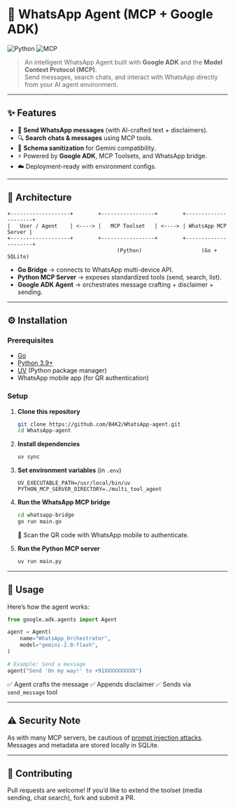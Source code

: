 # 🤖 WhatsApp Agent (MCP + Google ADK)

![Python](https://img.shields.io/badge/python-3.9+-blue)
![](https://badge.mcpx.dev 'MCP')

> An intelligent WhatsApp Agent built with **Google ADK** and the **Model Context Protocol (MCP)**.  
> Send messages, search chats, and interact with WhatsApp directly from your AI agent environment.

---

## ✨ Features
- 📩 **Send WhatsApp messages** (with AI-crafted text + disclaimers).
- 🔍 **Search chats & messages** using MCP tools.
- 🧩 **Schema sanitization** for Gemini compatibility.
- ⚡ Powered by **Google ADK**, MCP Toolsets, and WhatsApp bridge.
- ☁️ Deployment-ready with environment configs.

---

## 🧩 Architecture

```text
+-------------------+        +-----------------+        +---------------------+
|   User / Agent    | <----> |   MCP Toolset   | <----> | WhatsApp MCP Server |
+-------------------+        +-----------------+        +---------------------+
                                   (Python)                   (Go + SQLite)
````

* **Go Bridge** → connects to WhatsApp multi-device API.
* **Python MCP Server** → exposes standardized tools (send, search, list).
* **Google ADK Agent** → orchestrates message crafting + disclaimer + sending.

---

## ⚙️ Installation

### Prerequisites

* [Go](https://go.dev/)
* [Python 3.9+](https://www.python.org/)
* [UV](https://docs.astral.sh/uv/) (Python package manager)
* WhatsApp mobile app (for QR authentication)

### Setup

1. **Clone this repository**

   ```bash
   git clone https://github.com/B4K2/WhatsApp-agent.git
   cd WhatsApp-agent
   ```

2. **Install dependencies**

   ```bash
   uv sync
   ```

3. **Set environment variables** (in `.env`)

   ```env
   UV_EXECUTABLE_PATH=/usr/local/bin/uv
   PYTHON_MCP_SERVER_DIRECTORY=./multi_tool_agent
   ```

4. **Run the WhatsApp MCP bridge**

   ```bash
   cd whatsapp-bridge
   go run main.go
   ```

   📲 Scan the QR code with WhatsApp mobile to authenticate.

5. **Run the Python MCP server**

   ```bash
   uv run main.py
   ```

---

## 🚀 Usage

Here’s how the agent works:

```python
from google.adk.agents import Agent

agent = Agent(
    name="WhatsApp_Orchestrator",
    model="gemini-2.0-flash",
)

# Example: Send a message
agent("Send 'On my way!' to +91XXXXXXXXXX")
```

✅ Agent crafts the message
✅ Appends disclaimer
✅ Sends via `send_message` tool

---

## ⚠️ Security Note

As with many MCP servers, be cautious of [prompt injection attacks](https://simonwillison.net/2025/Jun/16/the-lethal-trifecta/).
Messages and metadata are stored locally in SQLite.

---

## 🤝 Contributing

Pull requests are welcome! If you’d like to extend the toolset (media sending, chat search), fork and submit a PR.
